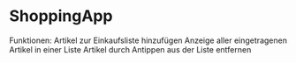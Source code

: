 # ShoppingApp
Funktionen:
Artikel zur Einkaufsliste hinzufügen
Anzeige aller eingetragenen Artikel in einer Liste
Artikel durch Antippen aus der Liste entfernen
